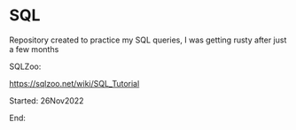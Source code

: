 # SQL

Repository created to practice my SQL queries, I was getting rusty after just a few months

SQLZoo:

https://sqlzoo.net/wiki/SQL_Tutorial

Started: 26Nov2022

End:
